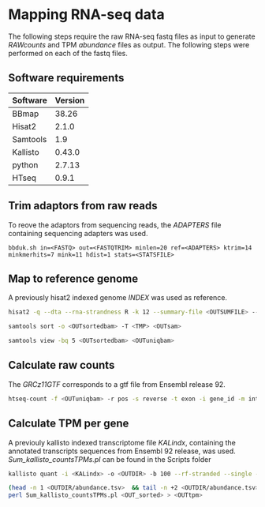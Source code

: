 # Mapping RNA-seq data

The following steps require the raw RNA-seq fastq files as input to generate _RAWcounts_ and TPM _abundance_
files as output.
The following steps were performed on each of the fastq files.

## Software requirements

|Software|Version|
| --- | --- |
|BBmap|38.26|
|Hisat2|2.1.0|
|Samtools|1.9|
|Kallisto|0.43.0|
|python|2.7.13|
|HTseq|0.9.1|

## Trim adaptors from raw reads

To reove the adaptors from sequencing reads, the _ADAPTERS_ file containing sequencing adapters was used. 

```
bbduk.sh in=<FASTQ> out=<FASTQTRIM> minlen=20 ref=<ADAPTERS> ktrim=14 minkmerhits=7 mink=11 hdist=1 stats=<STATSFILE>
```

## Map to reference genome

A previously hisat2 indexed genome _INDEX_ was used as reference.

```bash
hisat2 -q --dta --rna-strandness R -k 12 --summary-file <OUTSUMFILE> --met-file <METFILE> --no-unal -x <INDEX> -U <FASTQTRIM> -S <OUTsam>

samtools sort -o <OUTsortedbam> -T <TMP> <OUTsam>

samtools view -bq 5 <OUTsortedbam> <OUTuniqbam>
```

## Calculate raw counts

The _GRCz11GTF_ corresponds to a gtf file from Ensembl release 92.

```bash
htseq-count -f <OUTuniqbam> -r pos -s reverse -t exon -i gene_id -m intersection-nonempty $bam <GRCz11GTF> > <RAWcounts>
```

## Calculate TPM per gene

A previouly kallisto indexed transcriptome file _KALindx_, containing the annotated transcripts sequences from Ensembl 92 release, was used. _Sum_kallisto_countsTPMs.pl_ can be found in the Scripts folder

```bash
kallisto quant -i <KALindx> -o <OUTDIR> -b 100 --rf-stranded --single -l 290 -s 20 <FASTQTRIM>

(head -n 1 <OUTDIR/abundance.tsv>  && tail -n +2 <OUTDIR/abundance.tsv> | sort -k 1) > <OUT_sorted>
perl Sum_kallisto_countsTPMs.pl <OUT_sorted> > <OUTtpm>
```
